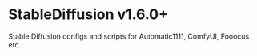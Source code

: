 # StableDiffusion v1.6.0+
Stable Diffusion configs and scripts for Automatic1111, ComfyUI, Fooocus etc.
